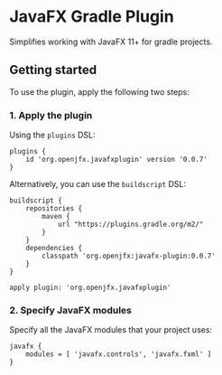 # JavaFX Gradle Plugin

Simplifies working with JavaFX 11+ for gradle projects.

## Getting started

To use the plugin, apply the following two steps:

### 1. Apply the plugin

Using the `plugins` DSL:

    plugins {
        id 'org.openjfx.javafxplugin' version '0.0.7'
    }

Alternatively, you can use the `buildscript` DSL:

    buildscript {
        repositories {
            maven {
                url "https://plugins.gradle.org/m2/"
            }
        }
        dependencies {
            classpath 'org.openjfx:javafx-plugin:0.0.7'
        }
    }

    apply plugin: 'org.openjfx.javafxplugin'

### 2. Specify JavaFX modules

Specify all the JavaFX modules that your project uses:

    javafx {
        modules = [ 'javafx.controls', 'javafx.fxml' ]
    }
